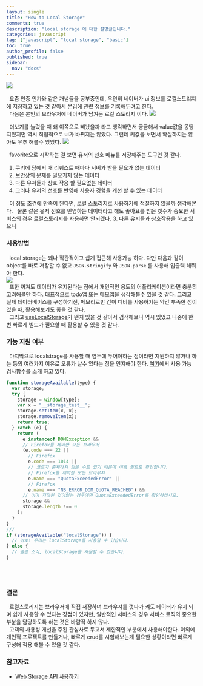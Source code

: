 ```yaml
---
layout: single
title: "How to Local Storage"
comments: true
description: "local storage 에 대한 설명글입니다."
categories: javascript
tag: ["javascript", "local storage", "basic"]
toc: true
author_profile: false
published: true
sidebar:
  nav: "docs"
---
```


![]({{site.url}}\images\2022-08-26\localstorage.png)
<br/> <br/>
&nbsp; 요즘 인증 인가와 같은 개념들을 공부중인데, 우연히 네이버가 ui 정보를 로컬스토리지에 저장하고 있는 것 같아서 본김에 관련 정보를 기록해두려고 한다. <br/> &nbsp; 다음은 본인의 브라우저에 네이버가 남겨둔 로컬 스토리지 이다.
![]({{site.url}}\images\2022-08-26\localstorage1.jpg)

&nbsp; 더보기를 눌렀을 때 왜 이쪽으로 빼놨을까 라고 생각하면서 궁금해서 value값을 몽땅 지웠지면 역시 직접적으로 ui가 바뀌지는 않았다. 그런데 키값을 보면서 확실하지는 않아도 유추 해볼수 있었다.
![]({{site.url}}\images\2022-08-26\localstorage2.jpg)<br/>

&nbsp; favorite으로 시작하는 걸 보면 유저의 선호 메뉴를 저장해주는 도구인 것 같다.

1. 쿠키에 담에서 매 리퀘스트 때마다 서버가 받을 필요가 없는 데이터
2. 보안상의 문제를 일으키지 않는 데이터
3. 다른 유저들과 상호 작용 할 필요없는 데이터
4. 그러나 유저의 선호를 반영해 사용자 경험을 개선 할 수 있는 데이터

&nbsp; 이 정도 조건에 만족이 된다면, 로컬 스토리지로 사용하기에 적절하지 않을까 생각해본다.
&nbsp; 물론 같은 유저 선호를 반영하는 데이터라고 해도 좋아요를 받은 갯수가 중요한 서비스의 경우 로컬스토리지를 사용하면 안되겠다. 3. 다른 유저들과 상호작용을 하고 있으니

### 사용방법

&nbsp; local storage는 꽤나 직관적이고 쉽게 접근해 사용가능 하다. 다만 다음과 같이 object를 바로 저장할 수 없고 `JSON.stringify` 와 `JSON.parse` 를 사용해 입출력 해줘야 한다.<br/>
![]({{site.url}}\images\2022-08-26\localstorage3.jpg)<br/>
&nbsp; 또한 꺼져도 데이터가 유지된다는 점에서 개인적인 용도의 어플리케이션이라면 충분히 고려해볼만 하다. 대표적으로 todo앱 또는 메모앱을 생각해볼수 있을 것 같다.
그리고 실제 데이터베이스를 구성하기전, 메모리로만 간이 디비를 사용하기는 약간 부족한 점이 있을 때, 활용해보기도 좋을 것 같다.<br/>
&nbsp; 그리고 [useLocalStorage](https://www.npmjs.com/package/use-local-storage)가 왠지 있을 것 같아서 검색해보니 역시 있었고 나중에 한번 빠르게 빌드가 필요할 때 활용할 수 있을 것 같다.

### 기능 지원 여부

&nbsp; 마지막으로 localstrage를 사용할 때 염두에 두어야하는 점이라면 지원하지 않거나 하는 등의 여러가지 이유로 오류가 날수 있다는 점을 인지해야 한다. [여기](https://developer.mozilla.org/ko/docs/Web/API/Web_Storage_API/Using_the_Web_Storage_API#사용_가능_검사)에서 사용 가능 검사함수를 소개 하고 있다.<br/>

```javascript
function storageAvailable(type) {
  var storage;
  try {
    storage = window[type];
    var x = "__storage_test__";
    storage.setItem(x, x);
    storage.removeItem(x);
    return true;
  } catch (e) {
    return (
      e instanceof DOMException &&
      // Firefox를 제외한 모든 브라우저
      (e.code === 22 ||
        // Firefox
        e.code === 1014 ||
        // 코드가 존재하지 않을 수도 있기 떄문에 이름 필드도 확인합니다.
        // Firefox를 제외한 모든 브라우저
        e.name === "QuotaExceededError" ||
        // Firefox
        e.name === "NS_ERROR_DOM_QUOTA_REACHED") &&
      // 이미 저장된 것이있는 경우에만 QuotaExceededError를 확인하십시오.
      storage &&
      storage.length !== 0
    );
  }
}
///
if (storageAvailable("localStorage")) {
  // 야호! 우리는 localStorage를 사용할 수 있습니다.
} else {
  // 슬픈 소식, localStorage를 사용할 수 없습니다.
}
```

<br/> <br/>

### 결론

&nbsp; 로컬스토리지는 브라우저에 직접 저장하며 브라우져를 껏다가 켜도 데이터가 유지 되며 쉽게 사용할 수 있다는 장점이 있지만, 일반적인 서비스의 경우 서비스 로직의 중요한 부분을 담당하도록 하는 것은 바람직 하지 않다.<br/> &nbsp; 고객의 사용성 개선을 주된 관심사로 두고서 제한적인 부분에서 사용해야한다. 이외에 개인적 프로젝트를 만들거나, 빠르게 crud를 시험해보는게 필요한 상황이라면 빠르게 구성해 적용 해볼 수 있을 것 같다.

### 참고자료

- [Web Storage API 사용하기](https://developer.mozilla.org/ko/docs/Web/API/Web_Storage_API/Using_the_Web_Storage_API)
